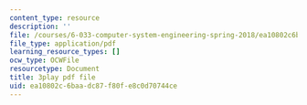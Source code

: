 ```yaml
---
content_type: resource
description: ''
file: /courses/6-033-computer-system-engineering-spring-2018/ea10802c6baadc87f80fe8c0d70744ce_r2_-2KW76ec.pdf
file_type: application/pdf
learning_resource_types: []
ocw_type: OCWFile
resourcetype: Document
title: 3play pdf file
uid: ea10802c-6baa-dc87-f80f-e8c0d70744ce
---
```

